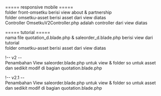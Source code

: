 ===== responsive mobile ===== <br>
folder front-omsetku berisi view about & partnership <br>
folder omsetku-asset berisi asset dari view diatas <br>
Controller OmsetkuV2Controller.php adalah controller dari view diatas <br>

===== tutorial ===== <br>
nama file quotation_d.blade.php & saleorder_d.blade.php berisi view dari tutorial <br>
folder omsetku-asset berisi asset dari view diatas <br>

!-- v2 -- <br>
Penambahan View saleorder.blade.php untuk view & folder so untuk asset <br>
dan sedikit modif di bagian quotation.blade.php <br>

!-- v2.1 -- <br>
Penambahan View saleorder.blade.php untuk view & folder so untuk asset <br>
dan sedikit modif di bagian quotation.blade.php <br>
